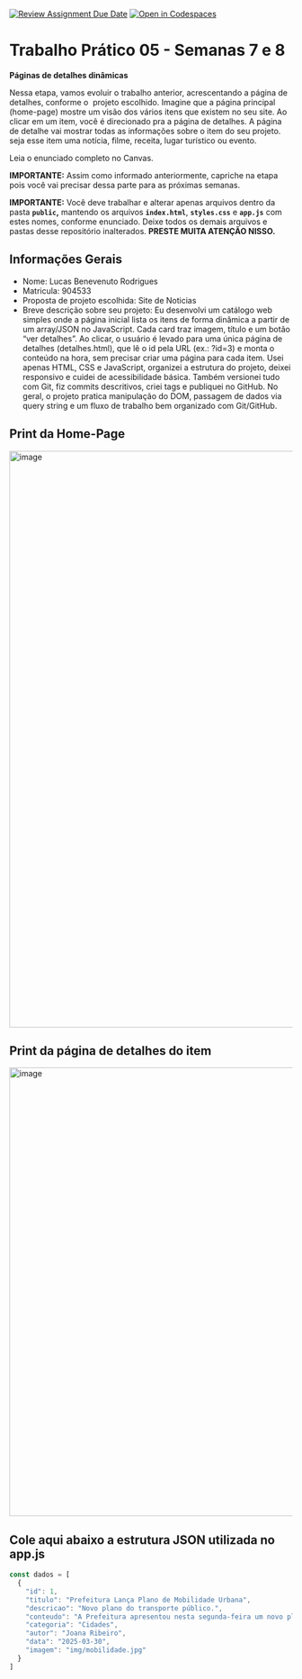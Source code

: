 [![Review Assignment Due Date](https://classroom.github.com/assets/deadline-readme-button-22041afd0340ce965d47ae6ef1cefeee28c7c493a6346c4f15d667ab976d596c.svg)](https://classroom.github.com/a/KZhXwLZL)
[![Open in Codespaces](https://classroom.github.com/assets/launch-codespace-2972f46106e565e64193e422d61a12cf1da4916b45550586e14ef0a7c637dd04.svg)](https://classroom.github.com/open-in-codespaces?assignment_repo_id=20649955)
# Trabalho Prático 05 - Semanas 7 e 8

**Páginas de detalhes dinâmicas**

Nessa etapa, vamos evoluir o trabalho anterior, acrescentando a página de detalhes, conforme o  projeto escolhido. Imagine que a página principal (home-page) mostre um visão dos vários itens que existem no seu site. Ao clicar em um item, você é direcionado pra a página de detalhes. A página de detalhe vai mostrar todas as informações sobre o item do seu projeto. seja esse item uma notícia, filme, receita, lugar turístico ou evento.

Leia o enunciado completo no Canvas. 

**IMPORTANTE:** Assim como informado anteriormente, capriche na etapa pois você vai precisar dessa parte para as próximas semanas. 

**IMPORTANTE:** Você deve trabalhar e alterar apenas arquivos dentro da pasta **`public`,** mantendo os arquivos **`index.html`**, **`styles.css`** e **`app.js`** com estes nomes, conforme enunciado. Deixe todos os demais arquivos e pastas desse repositório inalterados. **PRESTE MUITA ATENÇÃO NISSO.**

## Informações Gerais

- Nome: Lucas Benevenuto Rodrigues
- Matricula: 904533
- Proposta de projeto escolhida: Site de Noticias
- Breve descrição sobre seu projeto: Eu desenvolvi um catálogo web simples onde a página inicial lista os itens de forma dinâmica a partir de um array/JSON no JavaScript. Cada card traz imagem, título e um botão “ver detalhes”. Ao clicar, o usuário é levado para uma única página de detalhes (detalhes.html), que lê o id pela URL (ex.: ?id=3) e monta o conteúdo na hora, sem precisar criar uma página para cada item. Usei apenas HTML, CSS e JavaScript, organizei a estrutura do projeto, deixei responsivo e cuidei de acessibilidade básica. Também versionei tudo com Git, fiz commits descritivos, criei tags e publiquei no GitHub. No geral, o projeto pratica manipulação do DOM, passagem de dados via query string e um fluxo de trabalho bem organizado com Git/GitHub.

## Print da Home-Page

<img width="1024" height="1024" alt="image" src="https://github.com/user-attachments/assets/c3b22a60-280c-4b56-bb8a-cbd45049f447" />

## Print da página de detalhes do item

<img width="1600" height="797" alt="image" src="https://github.com/user-attachments/assets/b812a3c2-6957-4526-9520-99959ff78f10" />


## Cole aqui abaixo a estrutura JSON utilizada no app.js

```javascript
const dados = [
  {
    "id": 1,
    "titulo": "Prefeitura Lança Plano de Mobilidade Urbana",
    "descricao": "Novo plano do transporte público.",
    "conteudo": "A Prefeitura apresentou nesta segunda-feira um novo plano de mobilidade urbana.",
    "categoria": "Cidades",
    "autor": "Joana Ribeiro",
    "data": "2025-03-30",
    "imagem": "img/mobilidade.jpg"
  }
]
```
